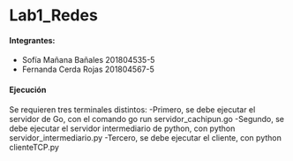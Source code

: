 # Lab1_Redes

#### Integrantes:
- Sofía Mañana Bañales 201804535-5
- Fernanda Cerda Rojas 201804567-5
    
#### Ejecución
Se requieren tres terminales distintos:
    -Primero, se debe ejecutar el servidor de Go, con el comando go run servidor_cachipun.go
    -Segundo, se debe ejecutar el servidor intermediario de python, con python servidor_intermediario.py
    -Tercero, se debe ejecutar el cliente,  con python clienteTCP.py
    
